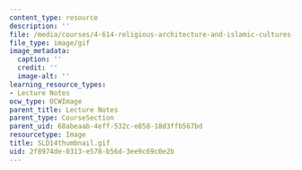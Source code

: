 ```yaml
---
content_type: resource
description: ''
file: /media/courses/4-614-religious-architecture-and-islamic-cultures-fall-2002/2f8974de0313e578b56d3ee9c69c0e2b_SLD14thumbnail.gif
file_type: image/gif
image_metadata:
  caption: ''
  credit: ''
  image-alt: ''
learning_resource_types:
- Lecture Notes
ocw_type: OCWImage
parent_title: Lecture Notes
parent_type: CourseSection
parent_uid: 68abeaab-4eff-532c-e858-18d3ffb567bd
resourcetype: Image
title: SLD14thumbnail.gif
uid: 2f8974de-0313-e578-b56d-3ee9c69c0e2b
---
```

